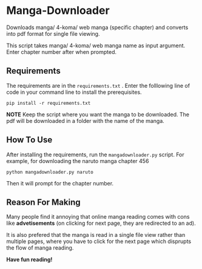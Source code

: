 # Manga-Downloader
Downloads manga/ 4-koma/ web manga (specific chapter) and converts into pdf format for single file viewing.

This script takes manga/ 4-koma/ web manga name as input argument. Enter chapter number after when prompted.

## Requirements
The requirements are in the ```requirements.txt``` .
Enter the folllowing line of code in your command line to install the prerequisites.

```pip install -r requirements.txt```

**NOTE**
Keep the script where you want the manga to be downloaded. The pdf will be downloaded in a folder with the name of the manga.


## How To Use
After installing the requirements, run the ```mangadownloader.py``` script.
For example, for downloading the naruto manga chapter 456

```python mangadownloader.py naruto```

Then it will prompt for the chapter number.

## Reason For Making
Many people find it annoying that online manga reading comes with cons like **advetisements** (on clicking for next page, they are redirected to an ad).

It is also prefered that the manga is read in a single file view rather than multiple pages, where you have to click for the next page which disprupts the flow of manga reading.

**Have fun reading!**
